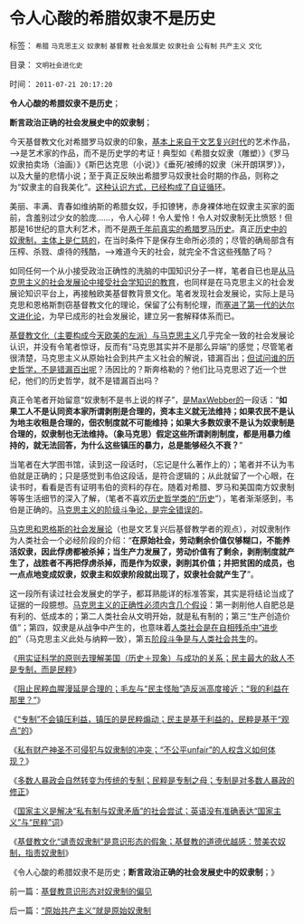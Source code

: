 # 令人心酸的希腊奴隶不是历史

标签： `希腊` `马克思主义` `奴隶制` `基督教` `社会发展史` `奴隶社会` `公有制` `共产主义` `文化` 

目录： `文明社会进化史`

时间： `2011-07-21 20:17:20`

**令人心酸的希腊奴隶不是历史**；

**断言政治正确的社会发展史中的奴隶制**；

今天基督教文化对希腊罗马奴隶的印象，[基本上来自于文艺复兴时代](../../../2010/5/6/基督教推迟了欧美人权解放私有制达一千年！.md)的艺术作品，——>是艺术家的作品，而不是历史学的考证！典型如《希腊女奴隶（雕塑）》《罗马奴隶拍卖场（油画）》《斯巴达克思（小说）》《垂死/被缚的奴隶（米开朗琪罗）》，以及大量的悲情小说；至于真正反映出希腊罗马奴隶社会时期的作品，则称之为“奴隶主的自我美化”。[这种认识方式，已经构成了自证循环](../../../2010/1/15/中西古今唯心社会科学的共同论证手法.md)。

美丽、丰满、青春如维纳斯的希腊女奴，手扣镣铐，赤身裸体地在奴隶主买家的面前，含羞别过少女的脸庞……，令人心碎！令人爱怜！令人对奴隶制无比愤怒！但那是16世纪的意大利艺术，而不是[两千年前真实的希腊罗马历史](../../../2009/11/16/奴隶制社会和古罗马.md)。真正[历史中的奴隶制，主体上是仁慈的](../../../2011/5/5/奴隶主大多数是仁慈的，道德是高尚的.md)，在当时条件下是保存生命所必须的；尽管的确局部含有压榨、杀戮、虐待的残酷，——>难道今天的社会，就完全不含这些残酷了吗？

如同任何一个从小接受政治正确性的洗脑的中国知识分子一样，笔者自已也是[从马克思主义的社会发展论中接受社会学知识的教育](../../../2009/7/9/中国谁人不懂马列.md)，也同样是在马克思主义的社会发展论知识平台上，再接触欧美基督教背景文化。笔者发现社会发展论，实际上是马克思和恩格斯剽窃基督教文化的理论，保留了公有制伦理，而[塞进了第一代的达尔文进化论](../../../2009/4/28/用阶段性社会发展史理解人类社会是误读社会进化.md)，为早已成形的社会发展论，建立另一套解释体系而已。

[基督教文化（主要构成今天欧美的左派）与马克思主义](../../../2009/2/18/进化论的科学性；回应马恩基督教的质难.md)几乎完全一致的社会发展论认识，并没有令笔者惊讶，反而有“马克思其实并不是那么异端”的感觉；尽管笔者很清楚，马克思主义从原始社会到共产主义社会的解说，错漏百出；[但试问谁的历史哲学，不是错漏百出呢](../../../2011/2/14/实体历史学方法论，和历史学派.md)？汤因比的？斯奔格勒的？他们比马克思迟了近一个世纪，他们的历史哲学，就不是错漏百出吗？

真正令笔者开始留意“奴隶制不是书上说的样子”，[是MaxWebber的](../../../2011/2/15/科学（历史＋经济学）与自然科学无缝连接.md)一段话：“**如果工人不是认同资本家所谓剥削是合理的，资本主义就无法维持；如果农民不是认为地主收租是合理的，佃农制度就不可能维持；如果大多数奴隶不是认为奴隶制是合理的，奴隶制也无法维持。（象马克思）假定这些所谓剥削制度，都是用暴力维持的，就无法回答，为什么这些镇压的暴力，总是能够经久不衰？**”

当笔者在大学图书馆，读到这一段话时，（忘记是什么著作上的）；笔者并不认为韦伯就是正确的；只是感觉到韦伯这段话，是符合逻辑的；从此就留了一个心眼，在读书时，看看是否有证明韦伯的资料的存在。随着对希腊、罗马和美国南方奴隶制等等生活细节的深入了解，（笔者不喜欢[历史哲学类的“历史](../../../2010/10/7/波普尔哲学本身是伪科学;.md)”），笔者渐渐感到，韦伯是正确的。[马克思主义的阶级斗争论，是完全错误的](../../../2010/8/28/马克思主义阶级学和阶级斗争的科学研究集.md)。

[马克思和恩格斯的社会发展论](../../../2010/10/31/马克思，斯宾格勒，汤因比，斯塔夫里阿诺斯的“进化论”.md)（也是文艺复兴后基督教学者的观点），对奴隶制作为人类社会一个必经阶段的介绍：“**在原始社会，劳动剩余价值仅够糊口，不能养活奴隶，因此俘虏都被杀掉；当生产力发展了，劳动价值有了剩余，剥削制度就产生了，战胜者不再把俘虏杀掉，而是作为奴隶，剥削其价值；并把贫困的成员，也一点点地变成奴隶，奴隶主和奴隶阶段就出现了，奴隶社会就产生了**”。

这一段所有读过社会发展史的学子，都耳熟能详的标准答案，其实是将结论当成了证据的一段臆想。[马克思主义的正确性必须内含几个假设](../../../2010/10/6/有神论的宗教是哲学，无神论的哲学是宗教.md)：第一剥削他人自肥总是有利的、低成本的；第二人类社会从文明开始，就是私有制的；第三“生产创造价值”；第四，奴隶是从战争中产生的，也意味着[人类社会是在自相残杀中“进步的](../../../2011/1/16/人类避免自相残杀灭绝的机理是国产化自给自足没有优势.md)”（马克思主义此处与纳粹一致），第五[阶段斗争是与人类社会共生](../../../2010/8/2/亚里士多德发现了阶级和阶级投机，马克思发明阶级斗争.md)的。

《[用实证科学的原则去理解美国（历史＋现象）与成功的关系；民主最大的敌人不是专制，而是民粹](../../../2011/7/19/民主最大的敌人不是专制，而是民粹.md)》

《[阻止民粹血腥漫延是合理的；毛左与“民主怪胎”造反派高度接近；“我的利益在那里？”](../../../2011/7/19/阻止民粹血腥无谓漫延的合理性.md)》

《[“专制”不会镇压利益，镇压的是民粹煽动；民主是基于利益的，民粹是基于“观点”的](../../../2011/7/20/良心多得喂狗！股神要加班了.md)》

《[私有财产神圣不可侵犯与奴隶制的冲突；“不公平unfair”的人权含义如何体现？](../../../2011/7/20/私有制与奴隶制的矛盾和unfair的含义.md)》

《[多数人暴政会自然转变为传统的专制；民粹是专制之母；专制是对多数人暴政的修正](../../../2011/7/20/多数人暴政会自然转变为专制.md)》

《[国家主义是解决“私有制与奴隶矛盾”的社会尝试；英语没有准确表达“国家主义”与“民粹”词](../../../2011/7/20/国家主义为“私有制与奴隶矛盾”的尝试.md)》

《[基督教文化“谴责奴隶制”是意识形态的假象；基督教的道德优越感：赞美农奴制，指责奴隶制](../../../2011/7/21/基督教意识形态对奴隶制的偏见.md)》

《令人心酸的希腊奴隶不是历史；**断言政治正确的社会发展史中的奴隶制**；》



前一篇：[基督教意识形态对奴隶制的偏见](../../../2011/7/21/基督教意识形态对奴隶制的偏见.md)

后一篇：[“原始共产主义”就是原始奴隶制](../../../2011/7/21/“原始共产主义”就是原始奴隶制.md)